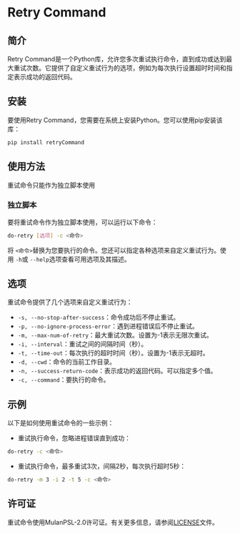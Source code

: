 # Retry Command

## 简介

Retry Command是一个Python库，允许您多次重试执行命令，直到成功或达到最大重试次数。它提供了自定义重试行为的选项，例如为每次执行设置超时时间和指定表示成功的返回代码。

## 安装

要使用Retry Command，您需要在系统上安装Python。您可以使用pip安装该库：

```bash
pip install retryCommand
```

## 使用方法

重试命令只能作为独立脚本使用

### 独立脚本

要将重试命令作为独立脚本使用，可以运行以下命令：

```bash
do-retry [选项] -c <命令>
```

将 `<命令>`替换为您要执行的命令。您还可以指定各种选项来自定义重试行为。使用 `-h`或 `--help`选项查看可用选项及其描述。

## 选项

重试命令提供了几个选项来自定义重试行为：

- `-s, --no-stop-after-success`：命令成功后不停止重试。
- `-p, --no-ignore-process-error`：遇到进程错误后不停止重试。
- `-m, --max-num-of-retry`：最大重试次数。设置为-1表示无限次重试。
- `-i, --interval`：重试之间的间隔时间（秒）。
- `-t, --time-out`：每次执行的超时时间（秒）。设置为-1表示无超时。
- `-d, --cwd`：命令的当前工作目录。
- `-n, --success-return-code`：表示成功的返回代码。可以指定多个值。
- `-c, --command`：要执行的命令。

## 示例

以下是如何使用重试命令的一些示例：

- 重试执行命令，忽略进程错误直到成功：

```bash
do-retry -c <命令>
```

- 重试执行命令，最多重试3次，间隔2秒，每次执行超时5秒：

```bash
do-retry -m 3 -i 2 -t 5 -c <命令>
```

## 许可证

重试命令使用MulanPSL-2.0许可证。有关更多信息，请参阅[LICENSE](LICENSE)文件。
